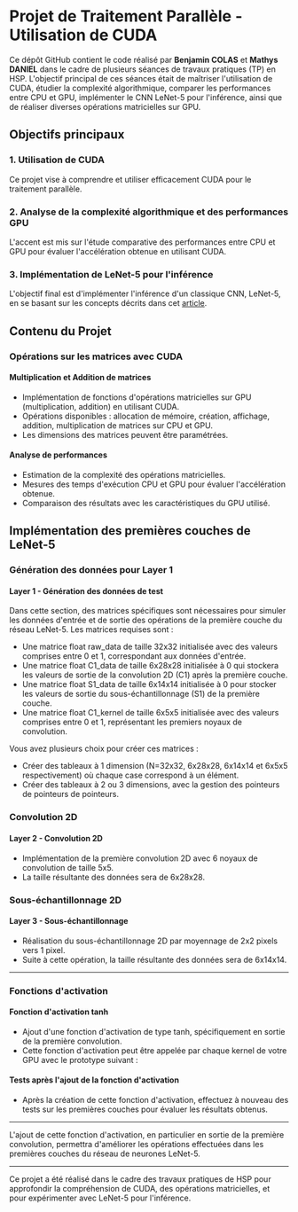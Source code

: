 # Projet de Traitement Parallèle - Utilisation de CUDA

Ce dépôt GitHub contient le code réalisé par **Benjamin COLAS** et **Mathys DANIEL** dans le cadre de plusieurs séances de travaux pratiques (TP) en HSP. L'objectif principal de ces séances était de maîtriser l'utilisation de CUDA, étudier la complexité algorithmique, comparer les performances entre CPU et GPU, implémenter le CNN LeNet-5 pour l'inférence, ainsi que de réaliser diverses opérations matricielles sur GPU.

## Objectifs principaux

### 1. Utilisation de CUDA
Ce projet vise à comprendre et utiliser efficacement CUDA pour le traitement parallèle.

### 2. Analyse de la complexité algorithmique et des performances GPU
L'accent est mis sur l'étude comparative des performances entre CPU et GPU pour évaluer l'accélération obtenue en utilisant CUDA.

### 3. Implémentation de LeNet-5 pour l'inférence
L'objectif final est d'implémenter l'inférence d'un classique CNN, LeNet-5, en se basant sur les concepts décrits dans cet [article](https://www.datasciencecentral.com/profiles/blogs/lenet-5-a-classic-cnn-architecture).

## Contenu du Projet

### Opérations sur les matrices avec CUDA

#### Multiplication et Addition de matrices

- Implémentation de fonctions d'opérations matricielles sur GPU (multiplication, addition) en utilisant CUDA.
- Opérations disponibles : allocation de mémoire, création, affichage, addition, multiplication de matrices sur CPU et GPU.
- Les dimensions des matrices peuvent être paramétrées.

#### Analyse de performances

- Estimation de la complexité des opérations matricielles.
- Mesures des temps d'exécution CPU et GPU pour évaluer l'accélération obtenue.
- Comparaison des résultats avec les caractéristiques du GPU utilisé.

## Implémentation des premières couches de LeNet-5

### Génération des données pour Layer 1

#### Layer 1 - Génération des données de test

Dans cette section, des matrices spécifiques sont nécessaires pour simuler les données d'entrée et de sortie des opérations de la première couche du réseau LeNet-5. Les matrices requises sont :

- Une matrice float raw_data de taille 32x32 initialisée avec des valeurs comprises entre 0 et 1, correspondant aux données d'entrée.
- Une matrice float C1_data de taille 6x28x28 initialisée à 0 qui stockera les valeurs de sortie de la convolution 2D (C1) après la première couche.
- Une matrice float S1_data de taille 6x14x14 initialisée à 0 pour stocker les valeurs de sortie du sous-échantillonnage (S1) de la première couche.
- Une matrice float C1_kernel de taille 6x5x5 initialisée avec des valeurs comprises entre 0 et 1, représentant les premiers noyaux de convolution.

Vous avez plusieurs choix pour créer ces matrices :
- Créer des tableaux à 1 dimension (N=32x32, 6x28x28, 6x14x14 et 6x5x5 respectivement) où chaque case correspond à un élément.
- Créer des tableaux à 2 ou 3 dimensions, avec la gestion des pointeurs de pointeurs de pointeurs.


### Convolution 2D

#### Layer 2 - Convolution 2D

- Implémentation de la première convolution 2D avec 6 noyaux de convolution de taille 5x5.
- La taille résultante des données sera de 6x28x28.

### Sous-échantillonnage 2D

#### Layer 3 - Sous-échantillonnage

- Réalisation du sous-échantillonnage 2D par moyennage de 2x2 pixels vers 1 pixel.
- Suite à cette opération, la taille résultante des données sera de 6x14x14.

---

### Fonctions d'activation

#### Fonction d'activation tanh

- Ajout d'une fonction d'activation de type tanh, spécifiquement en sortie de la première convolution.
- Cette fonction d'activation peut être appelée par chaque kernel de votre GPU avec le prototype suivant :

#### Tests après l'ajout de la fonction d'activation

- Après la création de cette fonction d'activation, effectuez à nouveau des tests sur les premières couches pour évaluer les résultats obtenus.

---

L'ajout de cette fonction d'activation, en particulier en sortie de la première convolution, permettra d'améliorer les opérations effectuées dans les premières couches du réseau de neurones LeNet-5.

---

Ce projet a été réalisé dans le cadre des travaux pratiques de HSP pour approfondir la compréhension de CUDA, des opérations matricielles, et pour expérimenter avec LeNet-5 pour l'inférence.
